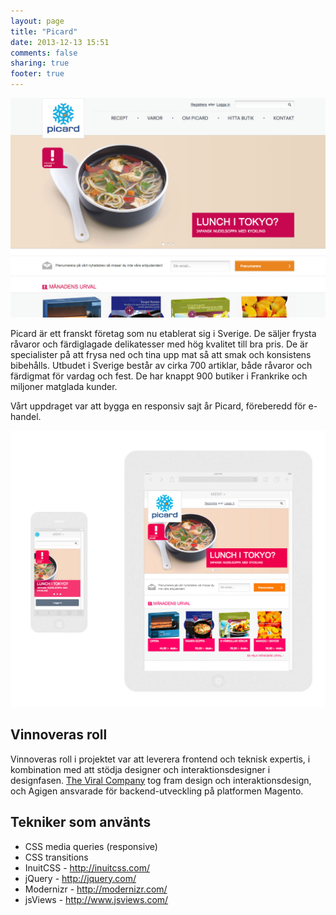 ```yaml
---
layout: page
title: "Picard"
date: 2013-12-13 15:51
comments: false
sharing: true
footer: true
---
```


![Skärmdump picard.se](/images/content/projects/picard/screenshot.jpg)

Picard är ett franskt företag som nu etablerat sig i Sverige. De säljer frysta råvaror och färdiglagade delikatesser med hög kvalitet till bra pris. De är specialister på att frysa ned och tina upp mat så att smak och konsistens bibehålls. Utbudet i Sverige består av cirka 700 artiklar, både råvaror och färdigmat för vardag och fest. De har knappt 900 butiker i Frankrike och miljoner matglada kunder.

Vårt uppdraget var att bygga en responsiv sajt år Picard, föreberedd för e-handel.

![Skärmdump picard.se](/images/content/projects/picard/responsive.jpg)

## Vinnoveras roll

Vinnoveras roll i projektet var att  leverera frontend och teknisk expertis, i kombination med att stödja designer och interaktionsdesigner i designfasen. [The Viral Company](http://theviralcompany.com/) tog fram design och interaktionsdesign, och Agigen ansvarade för backend-utveckling på platformen Magento.
 
## Tekniker som använts
* CSS media queries (responsive)
* CSS transitions
* InuitCSS - http://inuitcss.com/
* jQuery - http://jquery.com/
* Modernizr - http://modernizr.com/
* jsViews - http://www.jsviews.com/
